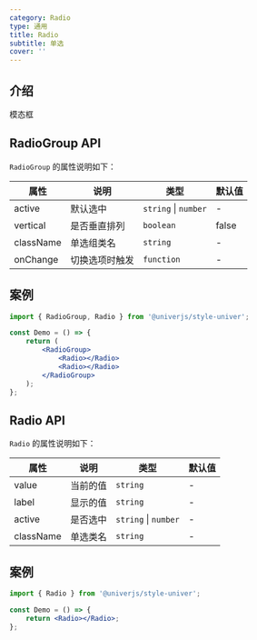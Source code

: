```yaml
---
category: Radio
type: 通用
title: Radio
subtitle: 单选
cover: ''
---
```


## 介绍

模态框

## RadioGroup API

`RadioGroup` 的属性说明如下：

| 属性      | 说明           | 类型                 | 默认值 |
| --------- | -------------- | -------------------- | ------ |
| active    | 默认选中       | `string` \| `number` | -      |
| vertical  | 是否垂直排列   | `boolean`            | false  |
| className | 单选组类名     | `string`             | -      |
| onChange  | 切换选项时触发 | `function`           | -      |

## 案例

```jsx
import { RadioGroup, Radio } from '@univerjs/style-univer';

const Demo = () => {
    return (
        <RadioGroup>
            <Radio></Radio>
            <Radio></Radio>
        </RadioGroup>
    );
};
```

## Radio API

`Radio` 的属性说明如下：

| 属性      | 说明     | 类型                 | 默认值 |
| --------- | -------- | -------------------- | ------ |
| value     | 当前的值 | `string`             | -      |
| label     | 显示的值 | `string`             | -      |
| active    | 是否选中 | `string` \| `number` | -      |
| className | 单选类名 | `string`             | -      |

## 案例

```jsx
import { Radio } from '@univerjs/style-univer';

const Demo = () => {
    return <Radio></Radio>;
};
```
